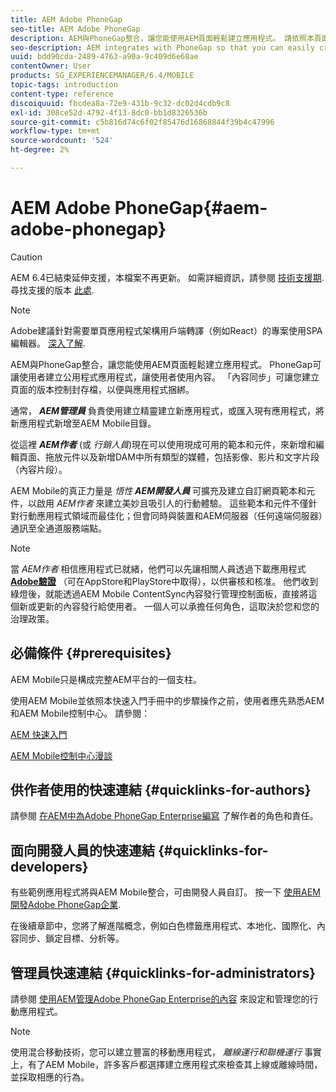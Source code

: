 ```yaml
---
title: AEM Adobe PhoneGap
seo-title: AEM Adobe PhoneGap
description: AEM與PhoneGap整合，讓您能使用AEM頁面輕鬆建立應用程式。 請依照本頁面操作，開始使用Adobe PhoneGap Enterprise。
seo-description: AEM integrates with PhoneGap so that you can easily create apps using AEM pages. Follow this page to get started with Adobe PhoneGap Enterprise.
uuid: bdd90cda-2489-4763-a90a-9c409d6e68ae
contentOwner: User
products: SG_EXPERIENCEMANAGER/6.4/MOBILE
topic-tags: introduction
content-type: reference
discoiquuid: fbcdea8a-72e9-431b-9c32-dc02d4cdb9c8
exl-id: 308ce52d-4792-4f13-8dc0-bb1d8326536b
source-git-commit: c5b816d74c6f02f85476d16868844f39b4c47996
workflow-type: tm+mt
source-wordcount: '524'
ht-degree: 2%

---
```


# AEM Adobe PhoneGap{#aem-adobe-phonegap}

>[!CAUTION]
>
>AEM 6.4已結束延伸支援，本檔案不再更新。 如需詳細資訊，請參閱 [技術支援期](https://helpx.adobe.com//tw/support/programs/eol-matrix.html). 尋找支援的版本 [此處](https://experienceleague.adobe.com/docs/).

>[!NOTE]
>
>Adobe建議針對需要單頁應用程式架構用戶端轉譯（例如React）的專案使用SPA編輯器。 [深入了解](/help/sites-developing/spa-overview.md).

AEM與PhoneGap整合，讓您能使用AEM頁面輕鬆建立應用程式。 PhoneGap可讓使用者建立公用程式應用程式，讓使用者使用內容。 「內容同步」可讓您建立頁面的版本控制封存檔，以便與應用程式捆綁。

通常， ***AEM管理員*** 負責使用建立精靈建立新應用程式，或匯入現有應用程式，將新應用程式新增至AEM Mobile目錄。

從這裡 ***AEM作者*** (或 *行銷人員*)現在可以使用現成可用的範本和元件，來新增和編輯頁面、拖放元件以及新增DAM中所有類型的媒體，包括影像、影片和文字片段（內容片段）。

AEM Mobile的真正力量是 *悟性* ***AEM開發人員*** 可擴充及建立自訂網頁範本和元件，以啟用 *AEM作者* 來建立美妙且吸引人的行動體驗。 這些範本和元件不僅針對行動應用程式領域而最佳化；但會同時與裝置和AEM伺服器（任何遠端伺服器）通訊至全通道服務端點。

>[!NOTE]
>
>當 *AEM作者* 相信應用程式已就緒，他們可以先讓相關人員透過下載應用程式 **[Adobe驗證](/help/mobile/phonegap-mobile-quickstart.md)** （可在AppStore和PlayStore中取得），以供審核和核准。 他們收到綠燈後，就能透過AEM Mobile ContentSync內容發行管理控制面板，直接將這個新或更新的內容發行給使用者。 一個人可以承擔任何角色，這取決於您和您的治理政策。

## 必備條件 {#prerequisites}

AEM Mobile只是構成完整AEM平台的一個支柱。

使用AEM Mobile並依照本快速入門手冊中的步驟操作之前，使用者應先熟悉AEM和AEM Mobile控制中心。 請參閱：

[AEM 快速入門](/help/sites-deploying/deploy.md)

[AEM Mobile控制中心漫談](/help/mobile/phonegap-authoring-apps.md)

## 供作者使用的快速連結 {#quicklinks-for-authors}

請參閱 [在AEM中為Adobe PhoneGap Enterprise編寫](/help/mobile/phonegap.md) 了解作者的角色和責任。

## 面向開發人員的快速連結 {#quicklinks-for-developers}

有些範例應用程式將與AEM Mobile整合，可由開發人員自訂。 按一下 [使用AEM開發Adobe PhoneGap企業](/help/mobile/developing-in-phonegap.md).

在後續章節中，您將了解進階概念，例如白色標籤應用程式、本地化、國際化、內容同步、鎖定目標、分析等。

## 管理員快速連結 {#quicklinks-for-administrators}

請參閱 [使用AEM管理Adobe PhoneGap Enterprise的內容](/help/mobile/administer-phonegap.md) 來設定和管理您的行動應用程式。

>[!NOTE]
>
>使用混合移動技術，您可以建立豐富的移動應用程式， *離線運行和聯機運行* 事實上，有了AEM Mobile，許多客戶都選擇建立應用程式來檢查其上線或離線時間，並採取相應的行為。
